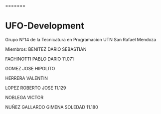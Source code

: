 =======
# UFO-Development
Grupo N°14 de la Tecnicatura en Programacion UTN San Rafael Mendoza

Miembros:
BENITEZ DARIO SEBASTIAN

FACHINOTTI PABLO DARIO 11.071

GOMEZ JOSE HIPOLITO

HERRERA VALENTIN

LOPEZ ROBERTO JOSE 11.129

NOBLEGA VICTOR

NUÑEZ GALLARDO GIMENA SOLEDAD 11.180


